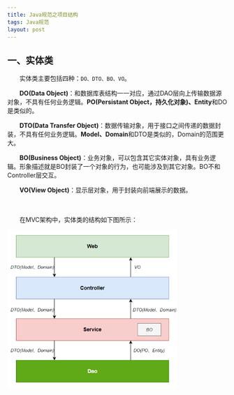 ```yaml
---
title: Java规范之项目结构
tags: Java规范
layout: post
---
```


## 一、实体类

　　实体类主要包括四种：`DO、DTO、BO、VO`。

　　**DO(Data Object)**：和数据库表结构一一对应，通过DAO层向上传输数据源对象，不具有任何业务逻辑。**PO(Persistant Object，持久化对象)、Entity**和DO是类似的。

　　**DTO(Data Transfer Object)**：数据传输对象，用于接口之间传递的数据封装，不具有任何业务逻辑。**Model、Domain**和DTO是类似的，Domain的范围更大。

　　**BO(Business Object)**：业务对象，可以包含其它实体对象，具有业务逻辑。形象描述就是BO封装了一个对象的行为，也可能涉及到其它对象。BO不和Controller层交互。

　　**VO(View Object)**：显示层对象，用于封装向前端展示的数据。

　　

　　在MVC架构中，实体类的结构如下图所示：

<img src="/assets/img/java/MVC架构中的实体类结构.png" alt="MVC架构中的实体类结构" style="zoom:67%;" />